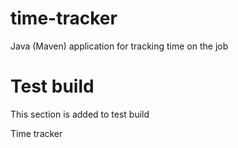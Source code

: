 # time-tracker
Java (Maven) application for tracking time on the job

# Test build
This section is added to test build

Time tracker
